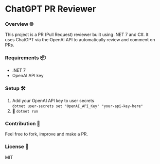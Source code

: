 # ChatGPT PR Reviewer
### Overview 🌐
This project is a PR (Pull Request) reviewer built using .NET 7 and C#. It uses ChatGPT via the OpenAI API to automatically review and comment on PRs.

### Requirements 📦
- .NET 7
- OpenAI API key

### Setup 🛠
1. Add your OpenAI API key to user secrets  
`dotnet user-secrets set "OpenAI_API_Key" "your-api-key-here"`
3. 🚀 `dotnet run`

### Contribution 👥
Feel free to fork, improve and make a PR.

### License 📄
MIT


